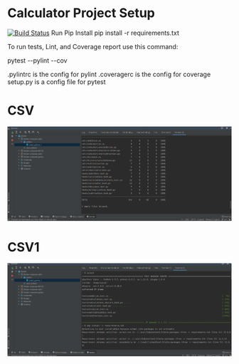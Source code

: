 # Calculator Project Setup
[![Build Status](https://app.travis-ci.com/shilpa271/calc2.svg?branch=Refactor)](https://app.travis-ci.com/shilpa271/calc2)
Run Pip Install
pip install -r requirements.txt

To run tests, Lint, and Coverage report use this command:

pytest  --pylint --cov

.pylintrc is the config for pylint
.coveragerc is the config for coverage
setup.py is a config file for pytest

# CSV
![CSV](csv.PNG)

# CSV1
![CSV](csv1.PNG)




